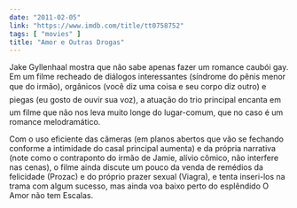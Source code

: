 ```yaml
---
date: "2011-02-05"
link: "https://www.imdb.com/title/tt0758752"
tags: [ "movies" ]
title: "Amor e Outras Drogas"
---
```

Jake Gyllenhaal mostra que não sabe apenas fazer um romance caubói gay. Em um filme recheado de diálogos interessantes (síndrome do pênis menor que do irmão), orgânicos (você diz uma coisa e seu corpo diz outro) e piegas (eu gosto de ouvir sua voz), a atuação do trio principal encanta em um filme que não nos leva muito longe do lugar-comum, que no caso é um romance melodramático.

Com o uso eficiente das câmeras (em planos abertos que vão se fechando conforme a intimidade do casal principal aumenta) e da própria narrativa (note como o contraponto do irmão de Jamie, alívio cômico, não interfere nas cenas), o filme ainda discute um pouco da venda de remédios da felicidade (Prozac) e do próprio prazer sexual (Viagra), e tenta inseri-los na trama com algum sucesso, mas ainda voa baixo perto do esplêndido O Amor não tem Escalas.
